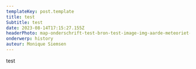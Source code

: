 ```yaml
---
templateKey: post.template
title: test
Subtitle: test
date: 2023-08-14T17:15:27.155Z
headerPhoto: map-onderschrift-test-bron-test-image-img-aarde-meteoriet-ruimte-jpg
onderwerp: history
auteur: Monique Siemsen
---
```

t﻿est